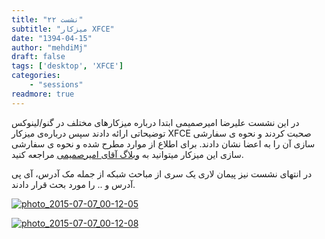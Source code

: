 ```yaml
---
title: "نشست ۲۲"
subtitle: "میزکار XFCE"
date: "1394-04-15"
author: "mehdiMj"
draft: false
tags: ['desktop', 'XFCE']
categories:
    - "sessions"
readmore: true
---
```

در این نشست علیرضا امیرصمیمی ابتدا درباره میزکارهای مختلف در گنو/لینوکس توضیحاتی ارائه دادند سپس درباره‌ی میزکار XFCE صحبت کردند و نحوه ی سفارشی سازی آن را به اعضا نشان دادند. برای اطلاع از موارد مطرح شده و نحوه ی سفارشی سازی این میزکار میتوانید به [وبلاگ آقای امیرصمیمی](https://amirsamimi.mihanblog.com) مراجعه کنید.

در انتهای نشست نیز پیمان لاری یک سری از مباحث شبکه از جمله مک آدرس، آی پی آدرس و .. را مورد بحث قرار دادند.

[![photo_2015-07-07_00-12-05](/img/7fea31a4-fdbb-11e6-86dd-a088b4d860141488289242.8145332.jpg)](/img/7fea31a4-fdbb-11e6-86dd-a088b4d860141488289242.8145332.jpg)

[![photo_2015-07-07_00-12-08](/img/7fea3370-fdbb-11e6-86dd-a088b4d860141488289242.8145635.jpg)](/img/7fea3370-fdbb-11e6-86dd-a088b4d860141488289242.8145635.jpg)
